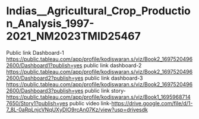 # Indias__Agricultural_Crop_Production_Analysis_1997-2021_NM2023TMID25467
Public link Dashboard-1 https://public.tableau.com/app/profile/kodiswaran.s/viz/Book2_16975204962600/Dashboard1?publish=yes
public link dashboard-2 https://public.tableau.com/app/profile/kodiswaran.s/viz/Book2_16975204962600/Dashboard2?publish=yes
public link dashboard-3 https://public.tableau.com/app/profile/kodiswaran.s/viz/Book2_16975204962600/Dashboard3?publish=yes
public link story-https://public.tableau.com/app/profile/kodiswaran.s/viz/Book1_16959687147650/Story1?publish=yes
public video link-https://drive.google.com/file/d/1-7_8L-0aRpLnjcVNqUXyDlO9rcAn07Kz/view?usp=drivesdk
